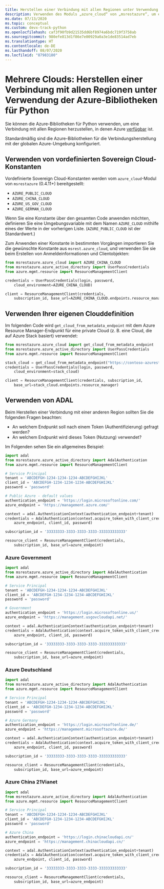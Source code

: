 ```yaml
---
title: Herstellen einer Verbindung mit allen Regionen unter Verwendung der Azure-Bibliotheken für Python (mehrere Clouds)
description: Verwenden des Moduls „azure_cloud“ von „msrestazure“, um eine Verbindung mit Azure in verschiedenen unabhängigen Regionen herzustellen
ms.date: 07/13/2020
ms.topic: conceptual
ms.custom: devx-track-python
ms.openlocfilehash: caf3f90fb9d21535dd6bf8974a6bdc719f3758ab
ms.sourcegitcommit: 980efe813d1f86e7e00929a0a3e1de83514ad7eb
ms.translationtype: HT
ms.contentlocale: de-DE
ms.lasthandoff: 08/07/2020
ms.locfileid: "87983180"
---
```

# <a name="multi-cloud-connect-to-all-regions-with-the-azure-libraries-for-python"></a>Mehrere Clouds: Herstellen einer Verbindung mit allen Regionen unter Verwendung der Azure-Bibliotheken für Python

Sie können die Azure-Bibliotheken für Python verwenden, um eine Verbindung mit allen Regionen herzustellen, in denen Azure [verfügbar](https://azure.microsoft.com/regions/services) ist.

Standardmäßig sind die Azure-Bibliotheken für die Verbindungsherstellung mit der globalen Azure-Umgebung konfiguriert.

## <a name="using-pre-defined-sovereign-cloud-constants"></a>Verwenden von vordefinierten Sovereign Cloud-Konstanten

Vordefinierte Sovereign Cloud-Konstanten werden vom `azure_cloud`-Modul von `msrestazure` (0.4.11+) bereitgestellt:

- `AZURE_PUBLIC_CLOUD`
- `AZURE_CHINA_CLOUD`
- `AZURE_US_GOV_CLOUD`
- `AZURE_GERMAN_CLOUD`

Wenn Sie eine Konstante über den gesamten Code anwenden möchten, definieren Sie eine Umgebungsvariable mit dem Namen `AZURE_CLOUD` mithilfe eines der Werte in der vorherigen Liste. (`AZURE_PUBLIC_CLOUD` ist der Standardwert.)

Zum Anwenden einer Konstante in bestimmten Vorgängen importieren Sie die gewünschte Konstante aus `msrest.azure_cloud`, und verwenden Sie sie beim Erstellen von Anmeldeinformationen und Clientobjekten:

```python
from msrestazure.azure_cloud import AZURE_CHINA_CLOUD
from msrestazure.azure_active_directory import UserPassCredentials
from azure.mgmt.resource import ResourceManagementClient

credentials = UserPassCredentials(login, password,
    cloud_environment=AZURE_CHINA_CLOUD)

client = ResourceManagementClient(credentials,
    subscription_id, base_url=AZURE_CHINA_CLOUD.endpoints.resource_manager)
```
  
## <a name="using-your-own-cloud-definition"></a>Verwenden Ihrer eigenen Clouddefinition

Im folgenden Code wird `get_cloud_from_metadata_endpoint` mit dem Azure Resource Manager-Endpunkt für eine private Cloud (z. B. eine Cloud, die auf Azure Stack basiert) verwendet:

```python
from msrestazure.azure_cloud import get_cloud_from_metadata_endpoint
from msrestazure.azure_active_directory import UserPassCredentials
from azure.mgmt.resource import ResourceManagementClient

stack_cloud = get_cloud_from_metadata_endpoint("https://contoso-azurestack-arm-endpoint.com")
credentials = UserPassCredentials(login, password,
    cloud_environment=stack_cloud)

client = ResourceManagementClient(credentials, subscription_id,
    base_url=stack_cloud.endpoints.resource_manager)
```

## <a name="using-adal"></a>Verwenden von ADAL

Beim Herstellen einer Verbindung mit einer anderen Region sollten Sie die folgenden Fragen beachten:

- An welchem Endpunkt soll nach einem Token (Authentifizierung) gefragt werden?
- An welchem Endpunkt wird dieses Token (Nutzung) verwendet?

Im Folgenden sehen Sie ein allgemeines Beispiel:

```python
import adal
from msrestazure.azure_active_directory import AdalAuthentication
from azure.mgmt.resource import ResourceManagementClient

# Service Principal
tenant = 'ABCDEFGH-1234-1234-1234-ABCDEFGHIJKL'
client_id = 'ABCDEFGH-1234-1234-1234-ABCDEFGHIJKL'
password = 'password'

# Public Azure - default values
authentication_endpoint = 'https://login.microsoftonline.com/'
azure_endpoint = 'https://management.azure.com/'

context = adal.AuthenticationContext(authentication_endpoint+tenant)
credentials = AdalAuthentication(context.acquire_token_with_client_credentials,
    azure_endpoint, client_id, password)

subscription_id = '33333333-3333-3333-3333-333333333333'

resource_client = ResourceManagementClient(credentials,
    subscription_id, base_url=azure_endpoint)
```

### <a name="azure-government"></a>Azure Government

```python
import adal
from msrestazure.azure_active_directory import AdalAuthentication
from azure.mgmt.resource import ResourceManagementClient

# Service Principal
tenant = 'ABCDEFGH-1234-1234-1234-ABCDEFGHIJKL'
client_id = 'ABCDEFGH-1234-1234-1234-ABCDEFGHIJKL'
password = 'password'

# Government
authentication_endpoint = 'https://login.microsoftonline.us/'
azure_endpoint = 'https://management.usgovcloudapi.net/'

context = adal.AuthenticationContext(authentication_endpoint+tenant)
credentials = AdalAuthentication(context.acquire_token_with_client_credentials,
    azure_endpoint, client_id, password)

subscription_id = '33333333-3333-3333-3333-333333333333'

resource_client = ResourceManagementClient(credentials,
    subscription_id, base_url=azure_endpoint)
```

### <a name="azure-germany"></a>Azure Deutschland

```python
import adal
from msrestazure.azure_active_directory import AdalAuthentication
from azure.mgmt.resource import ResourceManagementClient

# Service Principal
tenant = 'ABCDEFGH-1234-1234-1234-ABCDEFGHIJKL'
client_id = 'ABCDEFGH-1234-1234-1234-ABCDEFGHIJKL'
password = 'password'

# Azure Germany
authentication_endpoint = 'https://login.microsoftonline.de/'
azure_endpoint = 'https://management.microsoftazure.de/'

context = adal.AuthenticationContext(authentication_endpoint+tenant)
credentials = AdalAuthentication(context.acquire_token_with_client_credentials,
    azure_endpoint, client_id, password)

subscription_id = '33333333-3333-3333-3333-333333333333'

resource_client = ResourceManagementClient(credentials,
    subscription_id, base_url=azure_endpoint)
```

### <a name="azure-china-21vianet"></a>Azure China 21Vianet

```python
import adal
from msrestazure.azure_active_directory import AdalAuthentication
from azure.mgmt.resource import ResourceManagementClient

# Service Principal
tenant = 'ABCDEFGH-1234-1234-1234-ABCDEFGHIJKL'
client_id = 'ABCDEFGH-1234-1234-1234-ABCDEFGHIJKL'
password = 'password'

# Azure China
authentication_endpoint = 'https://login.chinacloudapi.cn/'
azure_endpoint = 'https://management.chinacloudapi.cn/'

context = adal.AuthenticationContext(authentication_endpoint+tenant)
credentials = AdalAuthentication(context.acquire_token_with_client_credentials,
    azure_endpoint, client_id, password)

subscription_id = '33333333-3333-3333-3333-333333333333'

resource_client = ResourceManagementClient(credentials,
    subscription_id, base_url=azure_endpoint)
```
